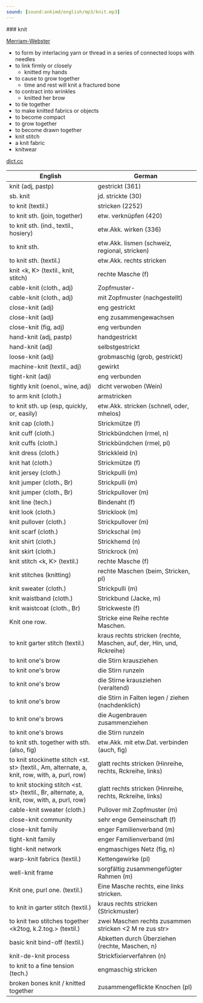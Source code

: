 ```yaml
---
sound: [sound:ankimd/english/mp3/knit.mp3]
---
```


\### knit

[Merriam-Webster](https://www.merriam-webster.com/dictionary/knit)

- to form by interlacing yarn or thread in a series of connected loops with needles
- to link firmly or closely
    - knitted my hands
- to cause to grow together
    - time and rest will knit a fractured bone
- to contract into wrinkles
    - knitted her brow
- to tie together
- to make knitted fabrics or objects
- to become compact
- to grow together
- to become drawn together
- knit stitch
- a knit fabric
- knitwear

[dict.cc](https://www.dict.cc/knit)

| English        | German       |
| -------------- | ------------ |
| knit (adj, pastp) | gestrickt (361) |
| sb. knit | jd. strickte (30) |
| to knit (textil.) | stricken (2252) |
| to knit sth. (join, together) | etw. verknüpfen (420) |
| to knit sth. (ind., textil., hosiery) | etw.Akk. wirken (336) |
| to knit sth. | etw.Akk. lismen (schweiz, regional, stricken) |
| to knit sth. (textil.) | etw.Akk. rechts stricken |
| knit <k, K> (textil., knit, stitch) | rechte Masche <re M> (f) |
| cable-knit (cloth., adj) | Zopfmuster- |
| cable-knit (cloth., adj) | mit Zopfmuster (nachgestellt) |
| close-knit (adj) | eng gestrickt |
| close-knit (adj) | eng zusammengewachsen |
| close-knit (fig, adj) | eng verbunden |
| hand-knit (adj, pastp) | handgestrickt |
| hand-knit (adj) | selbstgestrickt |
| loose-knit (adj) | grobmaschig (grob, gestrickt) |
| machine-knit (textil., adj) | gewirkt |
| tight-knit (adj) | eng verbunden |
| tightly knit (oenol., wine, adj) | dicht verwoben (Wein) |
| to arm knit (cloth.) | armstricken |
| to knit sth. up (esp, quickly, or, easily) | etw.Akk. stricken (schnell, oder, mhelos) |
| knit cap (cloth.) | Strickmütze (f) |
| knit cuff (cloth.) | Strickbündchen (rmel, n) |
| knit cuffs (cloth.) | Strickbündchen (rmel, pl) |
| knit dress (cloth.) | Strickkleid (n) |
| knit hat (cloth.) | Strickmütze (f) |
| knit jersey (cloth.) | Strickpulli (m) |
| knit jumper (cloth., Br) | Strickpulli (m) |
| knit jumper (cloth., Br) | Strickpullover (m) |
| knit line (tech.) | Bindenaht (f) |
| knit look (cloth.) | Stricklook (m) |
| knit pullover (cloth.) | Strickpullover (m) |
| knit scarf (cloth.) | Strickschal (m) |
| knit shirt (cloth.) | Strickhemd (n) |
| knit skirt (cloth.) | Strickrock (m) |
| knit stitch <k, K> (textil.) | rechte Masche <re M> (f) |
| knit stitches (knitting) | rechte Maschen (beim, Stricken, pl) |
| knit sweater (cloth.) | Strickpulli (m) |
| knit waistband (cloth.) | Strickbund (Jacke, m) |
| knit waistcoat (cloth., Br) | Strickweste (f) |
| Knit one row. | Stricke eine Reihe rechte Maschen. |
| to knit garter stitch (textil.) | kraus rechts stricken (rechte, Maschen, auf, der, Hin, und, Rckreihe) |
| to knit one's brow | die Stirn krausziehen |
| to knit one's brow | die Stirn runzeln |
| to knit one's brow | die Stirne krausziehen (veraltend) |
| to knit one's brow | die Stirn in Falten legen / ziehen (nachdenklich) |
| to knit one's brows | die Augenbrauen zusammenziehen |
| to knit one's brows | die Stirn runzeln |
| to knit sth. together with sth. (also, fig) | etw.Akk. mit etw.Dat. verbinden (auch, fig) |
| to knit stockinette stitch <st. st> (textil., Am, alternate, a, knit, row, with, a, purl, row) | glatt rechts stricken (Hinreihe, rechts, Rckreihe, links) |
| to knit stocking stitch <st. st> (textil., Br, alternate, a, knit, row, with, a, purl, row) | glatt rechts stricken (Hinreihe, rechts, Rckreihe, links) |
| cable-knit sweater (cloth.) | Pullover mit Zopfmuster (m) |
| close-knit community | sehr enge Gemeinschaft (f) |
| close-knit family | enger Familienverband (m) |
| tight-knit family | enger Familienverband (m) |
| tight-knit network | engmaschiges Netz (fig, n) |
| warp-knit fabrics (textil.) | Kettengewirke (pl) |
| well-knit frame | sorgfältig zusammengefügter Rahmen (m) |
| Knit one, purl one. (textil.) | Eine Masche rechts, eine links stricken. |
| to knit in garter stitch (textil.) | kraus rechts stricken (Strickmuster) |
| to knit two stitches together <k2tog, k.2.tog.> (textil.) | zwei Maschen rechts zusammen stricken <2 M re zus str> |
| basic knit bind-off (textil.) | Abketten durch Überziehen (rechte, Maschen, n) |
| knit-de-knit process | Strickfixierverfahren (n) |
| to knit to a fine tension (tech.) | engmaschig stricken |
| broken bones knit / knitted together | zusammengeflickte Knochen (pl) |
